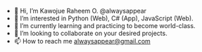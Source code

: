 - 👋 Hi, I’m Kawojue Raheem O. @alwaysappear
- 👀 I’m interested in Python (Web), C# (App), JavaScript (Web).
- 🌱 I’m currently learning and practicing to become world-class.
- 💞️ I’m looking to collaborate on your desired projects.
- 📫 How to reach me alwaysappear@gmail.com

<!---
alwaysappear/alwaysappear is a ✨ special ✨ repository because its `README.md` (this file) appears on your GitHub profile.
You can click the Preview link to take a look at your changes.
--->
